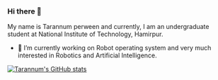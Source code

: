 ### Hi there 👋




My name is Tarannum perween and currently, I am an undergraduate student at National Institute of Technology, Hamirpur.

- 🔭 I’m currently working on Robot operating system and very much interested in Robotics and Artificial Intelligence.


[![Tarannum's GitHub stats](https://github-readme-stats.vercel.app/api?username=tarannum-perween&show_icons=true&theme=dark)](https://github.com/tarannum-perween/github-readme-stats)






